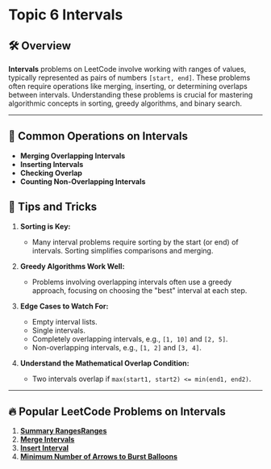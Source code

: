 # Topic 6 Intervals

## 🛠 Overview

**Intervals** problems on LeetCode involve working with ranges of values, typically represented as pairs of numbers `[start, end]`. These problems often require operations like merging, inserting, or determining overlaps between intervals. Understanding these problems is crucial for mastering algorithmic concepts in sorting, greedy algorithms, and binary search.

---

## 🎯 Common Operations on Intervals

- **Merging Overlapping Intervals**
- **Inserting Intervals**
- **Checking Overlap**
- **Counting Non-Overlapping Intervals**

## 🧠 Tips and Tricks

1. **Sorting is Key:**

   - Many interval problems require sorting by the start (or end) of intervals. Sorting simplifies comparisons and merging.

2. **Greedy Algorithms Work Well:**

   - Problems involving overlapping intervals often use a greedy approach, focusing on choosing the "best" interval at each step.

3. **Edge Cases to Watch For:**

   - Empty interval lists.
   - Single intervals.
   - Completely overlapping intervals, e.g., `[1, 10]` and `[2, 5]`.
   - Non-overlapping intervals, e.g., `[1, 2]` and `[3, 4]`.

4. **Understand the Mathematical Overlap Condition:**
   - Two intervals overlap if `max(start1, start2) <= min(end1, end2)`.

---

## 🔥 Popular LeetCode Problems on Intervals

1. **[Summary RangesRanges](048%20Summary%20Ranges/README.md)**
2. **[Merge Intervals](049%20Merge%20Intervals/README.md)**
3. **[Insert Interval](050%20Insert%20Interval/README.md)**
4. **[Minimum Number of Arrows to Burst Balloons](051%20Minimum%20Number%20of%20Arrows%20to%20Burst%20Balloons/README.md)**
